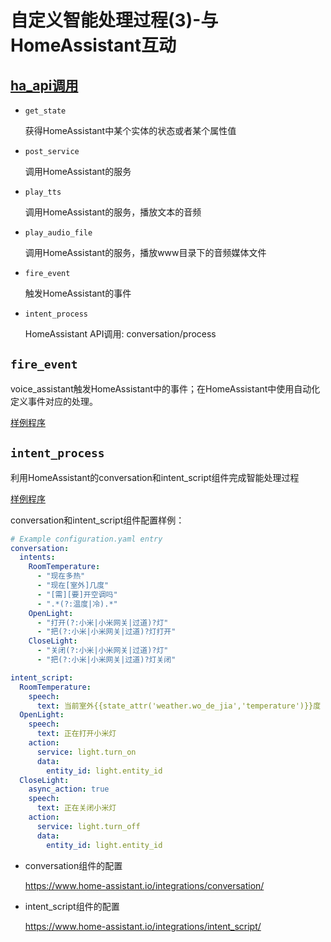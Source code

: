 # 自定义智能处理过程(3)-与HomeAssistant互动

## [ha_api调用](https://github.com/zhujisheng/hassio-addons/blob/master/voice_assistant/DOCS.md#ha_apipy)

- `get_state`

  获得HomeAssistant中某个实体的状态或者某个属性值

- `post_service`

  调用HomeAssistant的服务

- `play_tts`

  调用HomeAssistant的服务，播放文本的音频

- `play_audio_file`

  调用HomeAssistant的服务，播放www目录下的音频媒体文件

- `fire_event`

  触发HomeAssistant的事件

- `intent_process`

  HomeAssistant API调用: conversation/process

## `fire_event`

voice_assistant触发HomeAssistant中的事件；在HomeAssistant中使用自动化定义事件对应的处理。

[样例程序](https://github.com/zhujisheng/hassio-addons/blob/master/voice_assistant/process_programs/process_ha_event.py)

## `intent_process`

利用HomeAssistant的conversation和intent_script组件完成智能处理过程

[样例程序](https://github.com/zhujisheng/hassio-addons/blob/master/voice_assistant/process_programs/process_ha_intent.py)

conversation和intent_script组件配置样例：
```yaml
# Example configuration.yaml entry
conversation:
  intents:
    RoomTemperature:
      - "现在多热"
      - "现在[室外]几度"
      - "[需][要]开空调吗"
      - ".*(?:温度|冷).*"
    OpenLight:
      - "打开(?:小米|小米网关|过道)?灯"
      - "把(?:小米|小米网关|过道)?灯打开"
    CloseLight:
      - "关闭(?:小米|小米网关|过道)?灯"
      - "把(?:小米|小米网关|过道)?灯关闭"

intent_script:
  RoomTemperature:
    speech:
      text: 当前室外{{state_attr('weather.wo_de_jia','temperature')}}度
  OpenLight:
    speech:
      text: 正在打开小米灯
    action:
      service: light.turn_on
      data: 
        entity_id: light.entity_id
  CloseLight:
    async_action: true
    speech:
      text: 正在关闭小米灯
    action:
      service: light.turn_off
      data: 
        entity_id: light.entity_id
```

- conversation组件的配置

  https://www.home-assistant.io/integrations/conversation/

- intent_script组件的配置

  https://www.home-assistant.io/integrations/intent_script/